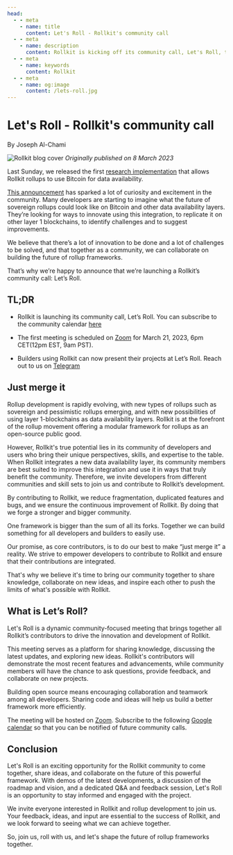 ```yaml
---
head:
  - - meta
    - name: title
      content: Let's Roll - Rollkit's community call
  - - meta
    - name: description
      content: Rollkit is kicking off its community call, Let's Roll, to bring together community members to share knowledge, collaborate on new ideas, and inspire each other to push the limits of what's possible with Rollkit.
  - - meta
    - name: keywords
      content: Rollkit
  - - meta
    - name: og:image
      content: /lets-roll.jpg
---
```


# Let's Roll - Rollkit's community call

By Joseph Al-Chami

![Rollkit blog cover](/lets-roll.jpg)
_Originally published on 8 March 2023_

Last Sunday, we released the first [research implementation](https://rollkit.dev/blog/sovereign-rollups-on-bitcoin) that allows Rollkit rollups to use Bitcoin for data availability.

[This announcement](https://twitter.com/RollkitDev/status/1632438374513676288) has sparked a lot of curiosity and excitement in the community. Many developers are starting to imagine what the future of sovereign rollups could look like on Bitcoin and other data availability layers. They’re looking for ways to innovate using this integration, to replicate it on other layer 1 blockchains, to identify challenges and to suggest improvements.

We believe that there’s a lot of innovation to be done and a lot of challenges to be solved, and that together as a community, we can collaborate on building the future of rollup frameworks.

That’s why we’re happy to announce that we’re launching a Rollkit’s community call: Let’s Roll.

## TL;DR

* Rollkit is launching its community call, Let’s Roll. You can subscribe to the community calendar [here](https://calendar.google.com/calendar/u/0/embed?src=c_11a8d6a470ca9c07b131ab1ea213ac124a3061a9d6986bb208d88afbcc4bb3d2@group.calendar.google.com&ctz=America/Toronto)

* The first meeting is scheduled on [Zoom](https://us06web.zoom.us/j/83308619122) for March 21, 2023, 6pm CET(12pm EST, 9am PST).

* Builders using Rollkit can now present their projects at Let’s Roll. Reach out to us on [Telegram](https://t.me/rollkit)

## Just merge it

Rollup development is rapidly evolving, with new types of rollups such as sovereign and pessimistic rollups emerging, and with new possibilities of using layer 1-blockchains as data availability layers. Rollkit is at the forefront of the rollup movement offering a modular framework for rollups as an open-source public good.

However, Rollkit's true potential lies in its community of developers and users who bring their unique perspectives, skills, and expertise to the table. When Rollkit integrates a new data availability layer, its community members are best suited to improve this integration and use it in ways that truly benefit the community. Therefore, we invite developers from different communities and skill sets to join us and contribute to Rollkit’s development.

By contributing to Rollkit, we reduce fragmentation, duplicated features and bugs, and we ensure the continuous improvement of Rollkit. By doing that we forge a stronger and bigger community.

One framework is bigger than the sum of all its forks. Together we can build something for all developers and builders to easily use.

Our promise, as core contributors, is to do our best to make “just merge it” a reality. We strive to empower developers to contribute to Rollkit and ensure that their contributions are integrated.

That's why we believe it's time to bring our community together to share knowledge, collaborate on new ideas, and inspire each other to push the limits of what's possible with Rollkit.

## What is Let’s Roll?

Let's Roll is a dynamic community-focused meeting that brings together all Rollkit’s contributors to drive the innovation and development of Rollkit.

This meeting serves as a platform for sharing knowledge, discussing the latest updates, and exploring new ideas. Rollkit's contributors will demonstrate the most recent features and advancements, while community members will have the chance to ask questions, provide feedback, and collaborate on new projects.

Building open source means encouraging collaboration and teamwork among all developers. Sharing code and ideas will help us build a better framework more efficiently.

The meeting will be hosted on [Zoom](https://us06web.zoom.us/j/83308619122). Subscribe to the following [Google calendar](https://calendar.google.com/calendar/u/0/r?cid=c_11a8d6a470ca9c07b131ab1ea213ac124a3061a9d6986bb208d88afbcc4bb3d2@group.calendar.google.com) so that you can be notified of future community calls.

## Conclusion

Let's Roll is an exciting opportunity for the Rollkit community to come together, share ideas, and collaborate on the future of this powerful framework.
With demos of the latest developments, a discussion of the roadmap and vision, and a dedicated Q&A and feedback session, Let's Roll is an opportunity to stay informed and engaged with the project.

We invite everyone interested in Rollkit and rollup development to join us. Your feedback, ideas, and input are essential to the success of Rollkit, and we look forward to seeing what we can achieve together.

So, join us, roll with us, and let's shape the future of rollup frameworks together.
